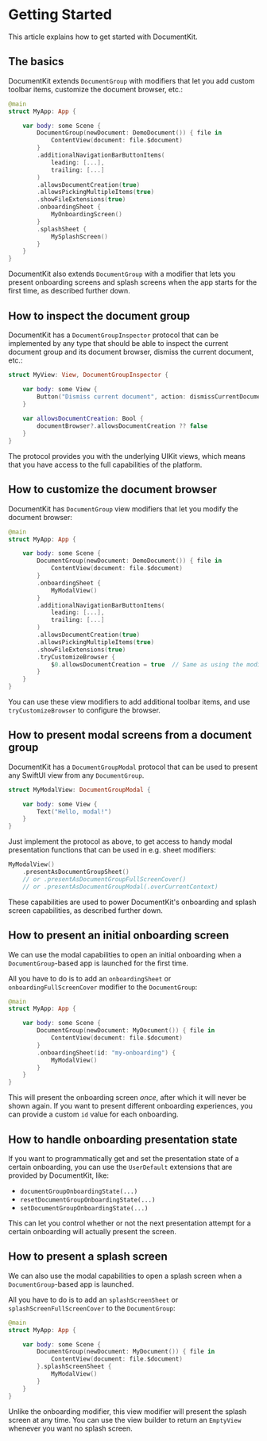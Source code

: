 # Getting Started

This article explains how to get started with DocumentKit.



## The basics

DocumentKit extends `DocumentGroup` with modifiers that let you add custom toolbar items, customize the document browser, etc.:

```swift
@main
struct MyApp: App {

    var body: some Scene {
        DocumentGroup(newDocument: DemoDocument()) { file in
            ContentView(document: file.$document)
        }
        .additionalNavigationBarButtonItems(
            leading: [...],
            trailing: [...]
        )
        .allowsDocumentCreation(true)
        .allowsPickingMultipleItems(true)
        .showFileExtensions(true)
        .onboardingSheet {
            MyOnboardingScreen()
        }
        .splashSheet {
            MySplashScreen()
        }
    }
}
```

DocumentKit also extends `DocumentGroup` with a modifier that lets you present onboarding screens and splash screens when the app starts for the first time, as described further down.



## How to inspect the document group

DocumentKit has a ``DocumentGroupInspector`` protocol that can be implemented by any type that should be able to inspect the current document group and its document browser, dismiss the current document, etc.:

```swift
struct MyView: View, DocumentGroupInspector {

    var body: some View {
        Button("Dismiss current document", action: dismissCurrentDocument)
    }
    
    var allowsDocumentCreation: Bool {
        documentBrowser?.allowsDocumentCreation ?? false
    }
}
```

The protocol provides you with the underlying UIKit views, which means that you have access to the full capabilities of the platform.



## How to customize the document browser

DocumentKit has `DocumentGroup` view modifiers that let you modify the document browser:

```swift
@main
struct MyApp: App {

    var body: some Scene {
        DocumentGroup(newDocument: DemoDocument()) { file in
            ContentView(document: file.$document)
        }
        .onboardingSheet {
            MyModalView()
        }
        .additionalNavigationBarButtonItems(
            leading: [...],
            trailing: [...]
        )
        .allowsDocumentCreation(true)
        .allowsPickingMultipleItems(true)
        .showFileExtensions(true)
        .tryCustomizeBrowser { 
            $0.allowsDocumentCreation = true  // Same as using the modifier above
        }
    }
}
```

You can use these view modifiers to add additional toolbar items, and use `tryCustomizeBrowser` to configure the browser.  



## How to present modal screens from a document group

DocumentKit has a ``DocumentGroupModal`` protocol that can be used to present any SwiftUI view from any `DocumentGroup`.

```swift
struct MyModalView: DocumentGroupModal {

    var body: some View {
        Text("Hello, modal!")
    }
}
```

Just implement the protocol as above, to get access to handy modal presentation functions that can be used in e.g. sheet modifiers:

```swift
MyModalView()
    .presentAsDocumentGroupSheet()
    // or .presentAsDocumentGroupFullScreenCover()
    // or .presentAsDocumentGroupModal(.overCurrentContext)
```

These capabilities are used to power DocumentKit's onboarding and splash screen capabilities, as described further down.



## How to present an initial onboarding screen

We can use the modal capabilities to open an initial onboarding when a `DocumentGroup`-based app is launched for the first time.

All you have to do is to add an `onboardingSheet` or `onboardingFullScreenCover` modifier to the `DocumentGroup`:

```swift
@main
struct MyApp: App {

    var body: some Scene {
        DocumentGroup(newDocument: MyDocument()) { file in
            ContentView(document: file.$document)
        }
        .onboardingSheet(id: "my-onboarding") {
            MyModalView()
        }
    }
}
```

This will present the onboarding screen *once*, after which it will never be shown again. If you want to present different onboarding experiences, you can provide a custom `id` value for each onboarding.



## How to handle onboarding presentation state

If you want to programmatically get and set the presentation state of a certain onboarding, you can use the `UserDefault` extensions that are provided by DocumentKit, like:

* `documentGroupOnboardingState(...)`
* `resetDocumentGroupOnboardingState(...)`
* `setDocumentGroupOnboardingState(...)`

This can let you control whether or not the next presentation attempt for a certain onboarding will actually present the screen.



## How to present a splash screen

We can also use the modal capabilities to open a splash screen when a `DocumentGroup`-based app is launched.

All you have to do is to add an `splashScreenSheet` or `splashScreenFullScreenCover` to the `DocumentGroup`:

```swift
@main
struct MyApp: App {

    var body: some Scene {
        DocumentGroup(newDocument: MyDocument()) { file in
            ContentView(document: file.$document)
        }.splashScreenSheet {
            MyModalView()
        }
    }
}
```

Unlike the onboarding modifier, this view modifier will present the splash screen at any time. You can use the view builder to return an `EmptyView` whenever you want no splash screen.  
